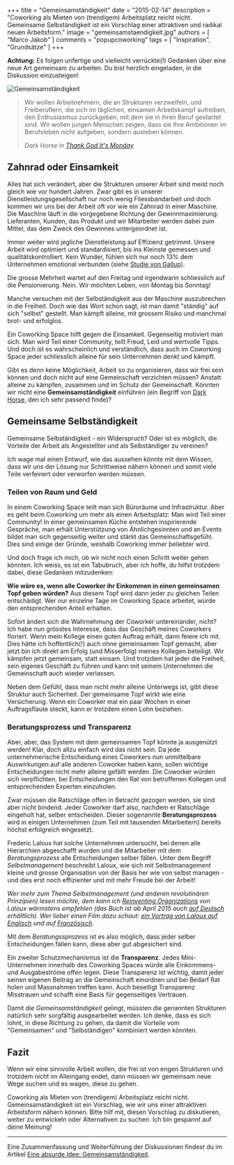 +++
title = "Gemeinsamständigkeit"
date = "2015-02-14"
description = "Coworking als Mieten von (trendigem) Arbeitsplatz reicht nicht. Gemeinsame Selbständigkeit ist ein Vorschlag einer attraktiven und radikal neuen Arbeitsform."
image = "gemeinsamstaendigkeit.jpg"
authors = [ "Marco Jakob" ]
comments = "popupcoworking"
tags = [ "Inspiration", "Grundsätze" ]
+++

<div class="alert alert-info">
  <strong>Achtung:</strong> Es folgen unfertige und vielleicht verrückte(!) Gedanken über eine neue Art gemeinsam zu arbeiten. Du bist herzlich eingeladen, in die Diskussion einzusteigen!
</div>

![Gemeinsamständigkeit](gemeinsamstaendigkeit-slim.jpg)

<blockquote>
  <p>Wir wollen Arbeitnehmern, die an Strukturen verzweifeln, und Freiberuflern, die sich im täglichen, einsamen Arbeitskampf aufreiben, den Enthusiasmus zurückgeben, mit dem sie in ihren Beruf gestartet sind. Wir wollen jungen Menschen zeigen, dass sie ihre Ambitionen im Berufsleben nicht aufgeben, sondern ausleben können.</p>
  <footer><cite>Dark Horse in <a href="http://ullstein.de/thankgoditsmonday/">Thank God It's Monday</a></cite></footer>
</blockquote>


## Zahnrad oder Einsamkeit

Alles hat sich verändert, aber die Strukturen unserer Arbeit sind meist noch gleich wie vor hundert Jahren. Zwar gibt es in unserer Dienstleistungsgesellschaft nur noch wenig Fliessbandarbeit und doch kommen wir uns bei der Arbeit oft vor wie ein Zahnrad in einer Maschine. Die Maschine läuft in die vorgegebene Richtung der Gewinnmaximierung. Lieferanten, Kunden, das Produkt und wir Mitarbeiter werden dabei zum Mittel, das dem Zweck des Gewinnes untergeordnet ist.

Immer weiter wird jegliche Dienstleistung auf Effizienz getrimmt. Unsere Arbeit wird optimiert und standardisiert, bis ins Kleinste gemessen und qualitätskontrolliert. Kein Wunder, fühlen sich nur noch 13% dem Unternehmen emotional verbunden (siehe [Studie von Gallup](http://www.gallup.com/poll/165269/worldwide-employees-engaged-work.aspx)).

Die grosse Mehrheit wartet auf den Freitag und irgendwann schliesslich auf die Pensionierung. Nein. Wir möchten Leben, von Montag bis Sonntag!

Manche versuchen mit der Selbständigkeit aus der Maschine auszubrechen in die Freiheit. Doch wie das Wort schon sagt, ist man damit "ständig" auf sich "selbst" gestellt. Man kämpft alleine, mit grossem Risiko und manchmal brot- und erfolglos.

Ein Coworking Space hilft gegen die Einsamkeit. Gegenseitig motiviert man sich. Man wird Teil einer Community, teilt Freud, Leid und wertvolle Tipps. Und doch ist es wahrscheinlich und verständlich, dass auch im Coworking Space jeder schliesslich alleine für sein Unternehmen denkt und kämpft.

Gibt es denn keine Möglichkeit, Arbeit so zu organisieren, dass wir frei sein können und doch nicht auf eine Gemeinschaft verzichten müssen? Anstatt alleine zu kämpfen, zusammen und im Schutz der Gemeinschaft. Könnten wir nicht eine **Gemeinsamständigkeit** einführen (ein Begriff von [Dark Horse](http://www.thedarkhorse.de/), den ich sehr passend finde)?


## Gemeinsame Selbständigkeit

Gemeinsame Selbständigkeit - ein Widerspruch? Oder ist es möglich, die Vorteile der Arbeit als Angestellter und als Selbständiger zu vereinen?

Ich wage mal einen Entwurf, wie das aussehen könnte mit dem Wissen, dass wir uns der Lösung nur Schrittweise nähern können und somit viele Teile verfeinert oder verworfen werden müssen.


### Teilen von Raum und Geld

In einem Coworking Space teilt man sich Büroräume und Infrastruktur. Aber es geht beim Coworking um mehr als einen Arbeitsplatz: Man wird Teil einer Community! In einer gemeinsamen Küche entstehen inspirierende Gespräche, man erhält Unterstützung von Ähnlichgesinnten und an Events bildet man sich gegenseitig weiter und stärkt das Gemeinschaftsgefühl. Dies sind einige der Gründe, weshalb Coworking immer beliebter wird.

Und doch frage ich mich, ob wir nicht noch einen Schritt weiter gehen könnten. Ich weiss, es ist ein Tabubruch, aber ich hoffe, du hilfst trotzdem dabei, diese Gedanken mitzudenken:

**Wie wäre es, wenn alle Coworker ihr Einkommen in einen gemeinsamen Topf geben würden?** Aus diesem Topf wird dann jeder zu gleichen Teilen entschädigt. Wer nur einzelne Tage im Coworking Space arbeitet, würde den entsprechenden Anteil erhalten.

Sofort ändert sich die Wahrnehmung der Coworker untereinander, nicht? Ich habe nun grösstes Interesse, dass das Geschäft meines Coworkers floriert. Wenn mein Kollege einen guten Auftrag erhält, dann feiere ich mit. Dies hätte ich hoffentlich(!) auch ohne gemeinsamen Topf gemacht, aber jetzt bin ich direkt am Erfolg (und Misserfolg) meines Kollegen beteiligt. Wir kämpfen jetzt gemeinsam, statt einsam. Und trotzdem hat jeder die Freiheit, sein eigenes Geschäft zu führen und kann mit seinem Unternehmen die Gemeinschaft auch wieder verlassen.

Neben dem Gefühl, dass man nicht mehr alleine Unterwegs ist, gibt diese Struktur auch Sicherheit. Der gemeinsame Topf wirkt wie eine Versicherung. Wenn ein Coworker mal ein paar Wochen in einer Auftragsflaute steckt, kann er trotzdem einen Lohn beziehen.


### Beratungsprozess und Transparenz

Aber, aber, das System mit dem gemeinsamen Topf könnte ja ausgenützt werden! Klar, doch allzu einfach wird das nicht sein. Da jede unternehmerische Entscheidung eines Coworkers nun unmittelbare Auswirkungen auf alle anderen Coworker haben kann, sollen wichtige Entscheidungen nicht mehr alleine gefällt werden. Die Coworker würden sich verpflichten, bei Entscheidungen den Rat von betroffenen Kollegen und entsprechenden Experten einzuholen.

Zwar müssen die Ratschläge offen in Betracht gezogen werden, sie sind aber nicht bindend. Jeder Coworker darf also, nachdem er Ratschläge eingeholt hat, selber entscheiden. Dieser sogenannte **Beratungsprozess** wird in einigen Unternehmen (zum Teil mit tausenden Mitarbeitern) bereits höchst erfolgreich eingesetzt.

Frederic Laloux hat solche Unternehmen untersucht, bei denen alle Hierarchien abgeschafft wurden und die Mitarbeiter mit dem *Beratungsprozess* alle Entscheidungen selber fällen. Unter dem Begriff *Selbstmanagement* beschreibt Laloux, wie sich mit Selbstmanagement kleine und grosse Organisation von der Basis her wie von selbst managen - und dies erst noch effizienter und mit mehr Freude bei der Arbeit!

*Wer mehr zum Thema Selbstmanagement (und anderen revolutinären Prinzipien) lesen möchte, dem kann ich [Reinventing Organizations](http://www.reinventingorganizations.com/) von Laloux wärmstens empfehlen (das Buch ist ab April 2015 auch [auf Deutsch](http://www.amazon.de/Reinventing-Organizations-ganzheitlicher-sinnerf%C3%BCllender-wachstumsorientierter/dp/3800649136/) erhältlich). Wer lieber einen Film dazu schaut: [ein Vortrag von Laloux auf Englisch](https://www.youtube.com/watch?v=gcS04BI2sbk) und auf [Französisch](https://www.youtube.com/watch?v=NZKqPoQiaDE).*

Mit dem *Beratungssprozess* ist es also möglich, dass jeder selber Entscheidungen fällen kann, diese aber gut abgesichert sind.

Ein zweiter Schutzmechanismus ist die **Transparenz**. Jedes Mini-Unternehmen innerhalb des Coworking Spaces würde alle Einkommens- und Ausgabeströme offen legen. Diese Transparenz ist wichtig, damit jeder seinen eigenen Beitrag an die Gemeinschaft einordnen und bei Bedarf Rat holen und Massnahmen treffen kann. Auch beseitigt Transparenz Misstrauen und schafft eine Basis für gegenseitiges Vertrauen.

Damit die *Gemeinsamständigkeit* gelingt, müssten die genannten Strukturen natürlich sehr sorgfältig ausgearbeitet werden. Ich denke, dass es sich lohnt, in diese Richtung zu gehen, da damit die Vorteile vom "Gemeinsamen" und "Selbständigen" kombiniert werden könnten.


## Fazit

Wenn wir eine sinnvolle Arbeit wollen, die frei ist von engen Strukturen und trotzdem nicht im Alleingang endet, dann müssen wir gemeinsam neue Wege suchen und es wagen, diese zu gehen.

Coworking als Mieten von (trendigem) Arbeitsplatz reicht nicht. Gemeinsamständigkeit ist ein Vorschlag, wie wir uns einer attraktiven Arbeitsform nähern können. Bitte hilf mit, diesen Vorschlag zu diskutieren, weiter zu entwickeln oder Alternativen zu suchen. Ich bin gespannt auf deine Meinung!

***

<div class="alert alert-warning">
  <p>Eine Zusammenfassung und Weiterführung der Diskussionen findest du im Artikel <a href="/blog/absurde-idee-gemeinsamstaendigkeit/">Eine absurde Idee: Gemeinsamständigkeit</a>.</p>
</div>

